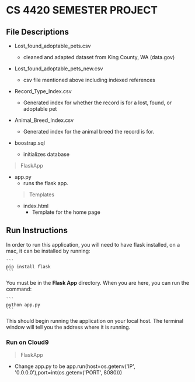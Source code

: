# CS 4420 SEMESTER PROJECT

## File Descriptions

- Lost_found_adoptable_pets.csv
  - cleaned and adapted dataset from King County, WA (data.gov)

- Lost_found_adoptable_pets_new.csv
  - csv file mentioned above including indexed references

- Record_Type_Index.csv
  - Generated index for whether the record is for a lost, found, or adoptable pet

- Animal_Breed_Index.csv
  - Generated index for the animal breed the record is for.

- boostrap.sql
  - initializes database

> FlaskApp
- app.py
  - runs the flask app.
  > Templates
  - index.html
    - Template for the home page

## Run Instructions

In order to run this application, you will need to have flask installed, on a mac, it can be installed by running:

    ```
    pip install flask
    ```

You must be in the **Flask App** directory.  When you are here, you can run the command:

    ```
    python app.py
    ```

This should begin running the application on your local host.  The terminal window will tell you the address where it is running.

### Run on  Cloud9

> FlaskApp
- Change app.py to be app.run(host=os.getenv('IP', '0.0.0.0'),port=int(os.getenv('PORT', 8080)))